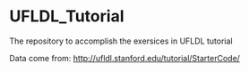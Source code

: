 # UFLDL_Tutorial

The repository to accomplish the exersices in UFLDL tutorial

Data come from: http://ufldl.stanford.edu/tutorial/StarterCode/
